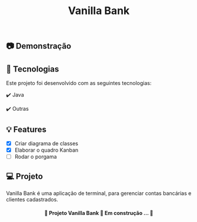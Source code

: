 <h1 align="center">
  Vanilla Bank
</h1>

<br>

## 📷 Demonstração


## 🚀 Tecnologias

Este projeto foi desenvolvido com as seguintes tecnologias:

✔️ Java

✔️ Outras

## 💡 Features

- [x] Criar diagrama de classes
- [x] Elaborar o quadro Kanban
- [ ] Rodar o porgama

## 💻 Projeto

Vanilla Bank é uma aplicação de terminal, para gerenciar contas bancárias e clientes cadastrados.
  
<h4 align="center">
  🚧  Projeto Vanilla Bank 🚀 Em construção ... 🚧
